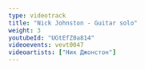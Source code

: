 ```yaml
---
type: videotrack
title: "Nick Johnston - Guitar solo"
weight: 3
youtubeId: "UGtEfZ0a814"
videoevents: vevt0047
videoartists: ["Ник Джонстон"]
---
```

